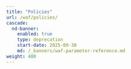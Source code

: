 ```yaml
---
title: "Policies"
url: /waf/policies/
cascade:
  nd-banner:
    enabled: true
    type: deprecation
    start-date: 2025-09-30
    md: /_banners/waf-parameter-reference.md
weight: 400
---
```


